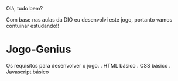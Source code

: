Olá, tudo bem? 

Com base nas aulas da DIO eu desenvolvi este jogo, portanto vamos contuinar estudando!!

# Jogo-Genius

Os requisitos para desenvolver o jogo.
. HTML básico
. CSS básico
. Javascript básico


